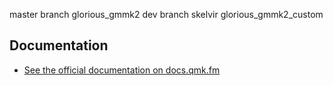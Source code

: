 master branch glorious_gmmk2
dev branch skelvir glorious_gmmk2_custom


## Documentation

* [See the official documentation on docs.qmk.fm](https://docs.qmk.fm)


